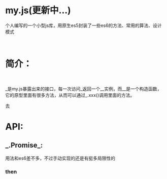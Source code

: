 # my.js(更新中...)
个人编写的一个小型js库，用原生es5封装了一些es6的方法、常用的算法、设计模式
<div>
  <h1>简介：</h1>
  <p>_是my.js暴露出来的接口，每一次访问_返回一个__实例，而__是一个构造函数，它的原型里面有很多方法，从而可以通过_.xxx()调用里面的方法。</p>去
<div><h1>API:</h1>
 <h2>_.Promise_:</h2>
 <p>用法和es6差不多，不过手动实现的还是有挺多局限性的</p><h3>then</h3>
 </div>
</div>
